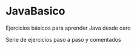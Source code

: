 JavaBasico
==========

Ejercicios básicos para aprender Java desde cero

Serie de ejercicios paso a paso y comentados
